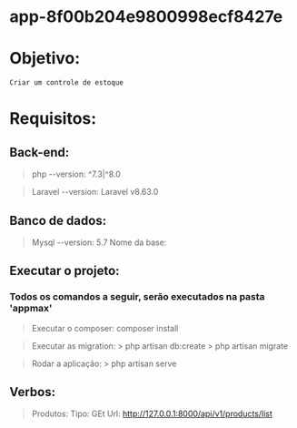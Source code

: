 # app-8f00b204e9800998ecf8427e

# Objetivo:
    Criar um controle de estoque

# Requisitos:

## Back-end:
> php --version: ^7.3|^8.0

> Laravel --version: Laravel v8.63.0

## Banco de dados:
> Mysql --version: 5.7
> Nome da base: 

## Executar o projeto:

### Todos os comandos a seguir, serão executados na pasta 'appmax'

> Executar o composer:
> composer install

> Executar as migration:
    > php artisan db:create
    > php artisan migrate

> Rodar a aplicação:
    > php artisan serve

## Verbos: 

> Produtos:
    Tipo: GEt
    Url: http://127.0.0.1:8000/api/v1/products/list

